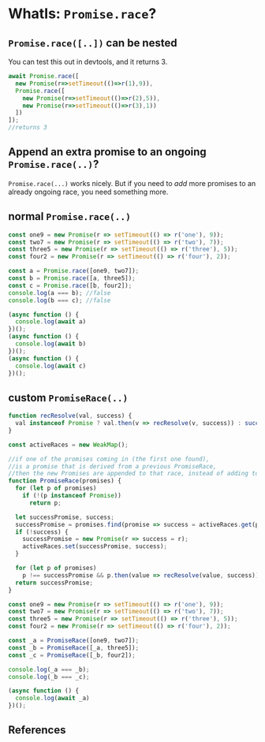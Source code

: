# WhatIs: `Promise.race`?

## `Promise.race([..])` can be nested

You can test this out in devtools, and it returns 3.

```javascript
await Promise.race([
  new Promise(r=>setTimeout(()=>r(1),9)),
  Promise.race([
    new Promise(r=>setTimeout(()=>r(2),5)),
    new Promise(r=>setTimeout(()=>r(3),1))
  ])
]);
//returns 3
```

## Append an extra promise to an ongoing `Promise.race(..)`?

`Promise.race(...)` works nicely. But if you need to *add* more promises to an already ongoing race, you need something more.

## normal `Promise.race(..)`

```javascript
const one9 = new Promise(r => setTimeout(() => r('one'), 9));
const two7 = new Promise(r => setTimeout(() => r('two'), 7));
const three5 = new Promise(r => setTimeout(() => r('three'), 5));
const four2 = new Promise(r => setTimeout(() => r('four'), 2));

const a = Promise.race([one9, two7]);
const b = Promise.race([a, three5]);
const c = Promise.race([b, four2]);
console.log(a === b); //false
console.log(b === c); //false

(async function () {
  console.log(await a)
})();
(async function () {
  console.log(await b)
})();
(async function () {
  console.log(await c)
})();
```

## custom `PromiseRace(..)`

```javascript
function recResolve(val, success) {
  val instanceof Promise ? val.then(v => recResolve(v, success)) : success(val);
}

const activeRaces = new WeakMap();

//if one of the promises coming in (the first one found),
//is a promise that is derived from a previous PromiseRace,
//then the new Promises are appended to that race, instead of adding to a new one.
function PromiseRace(promises) {
  for (let p of promises)
    if (!(p instanceof Promise))
      return p;

  let successPromise, success;
  successPromise = promises.find(promise => success = activeRaces.get(promise));
  if (!success) {
    successPromise = new Promise(r => success = r);
    activeRaces.set(successPromise, success);
  }

  for (let p of promises)
    p !== successPromise && p.then(value => recResolve(value, success));
  return successPromise;
}

const one9 = new Promise(r => setTimeout(() => r('one'), 9));
const two7 = new Promise(r => setTimeout(() => r('two'), 7));
const three5 = new Promise(r => setTimeout(() => r('three'), 5));
const four2 = new Promise(r => setTimeout(() => r('four'), 2));

const _a = PromiseRace([one9, two7]);
const _b = PromiseRace([_a, three5]);
const _c = PromiseRace([_b, four2]);

console.log(_a === _b);
console.log(_b === _c);

(async function () {
  console.log(await _a)
})();
```

## References
